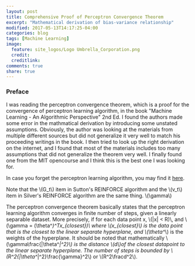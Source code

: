 ```yaml
---
layout: post
title: Comprehensive Proof of Perceptron Convergence Theorem
excerpt: "Mathematical derivation of bias-variance relationship"
modified: 2017-05-13T14:17:25-04:00
categories: blog
tags: [Machine Learning]
image:
  feature: site_logos/Logo Umbrella_Corporation.png
  credit: 
  creditlink: 
comments: true
share: true
---
```


### Preface

I was reading the perceptron convergence theorem, which is a proof for the convergence of perceptron learning algorithm, in the book "Machine Learning - An Algorithmic Perspective" 2nd Ed. I found the authors made some error in the mathmatical derivation by introducing some unstated assumptions. Obviously, the author was looking at the materials from multiple different sources but did not generalize it very well to match his proceeding writings in the book. I then tried to look up the right derivation on the internet, and I found that most of the materials includes too many assumptions that did not generalize the theorem very well. I finally found one from the MIT opencourse and I think this is the best one I was looking for.

In case you forget the perceptron learning algorithm, you may find it [here](/downloads/blog/2017-05-15-Perceptron-Convergence-Theorem/perceptron_learning_algorithm.pdf).


Note that the \\(G_t\\) item in Sutton's REINFORCE algorithm and the \\(v_t\\) item in Silver's REINFORCE algorithm are the same thing.
\\(\gamma\\)


The perceptron convergence theorem basically states that the perceptron learning algorithm converges in finite number of steps, given a linearly separable dataset. More precisely, if for each data point x, \\(|x| < R)\\, and \\(\gamma = (\theta^*)^Tx_{closest})\\ where \\(x_{closest}\\) is the data point that is the closest to the linear separate hyperplane, and \\(\theta^*\\) is the weights of the hyperplane. It should be noted that mathematically \\(\gamma\frac{|\theta^*|^2}\\) is the distance \\(d\\)of the closest datapoint to the linear separate hyperplane. The number of steps is bounded by \\(R^2{|\theta^*|^2}\frac{\gamma}^2\\) or \\(R^2\fracd^2\\).


